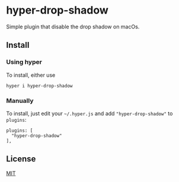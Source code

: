 # hyper-drop-shadow

Simple plugin that disable the drop shadow on macOs.

## Install

### Using hyper

To install, either use
```
hyper i hyper-drop-shadow
```

### Manually

To install, just edit your `~/.hyper.js` and add `"hyper-drop-shadow"` to `plugins`:
```
plugins: [
  "hyper-drop-shadow"
],
```

## License

[MIT](LICENSE)